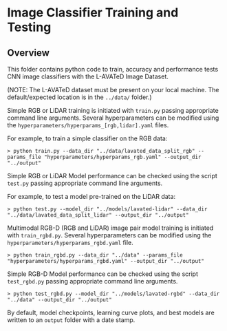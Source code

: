 # Image Classifier Training and Testing

## Overview
This folder contains python code to train, accuracy and performance tests CNN image classifiers with the L-AVATeD Image Dataset. 

(NOTE: The L-AVATeD dataset must be present on your local machine. The default/expected location is in the `../data/` folder.)

Simple RGB or LiDAR training is initiated with `train.py` passing appropriate command line arguments. Several hyperparameters can be modified using the `hyperparameters/hyperparams_[rgb,lidar].yaml` files.

For example, to train a simple classifier on the RGB data:
```
> python train.py --data_dir "../data/lavated_data_split_rgb" --params_file "hyperparameters/hyperparams_rgb.yaml" --output_dir "../output"  
```

Simple RGB or LiDAR Model performance can be checked using the script `test.py` passing appropriate command line arguments.

For example, to test a model pre-trained on the LiDAR data:
```
> python test.py --model_dir "../models/lavated-lidar" --data_dir "../data/lavated_data_split_lidar" --output_dir "../output" 
```

Multimodal RGB-D (RGB and LiDAR) image pair model training is initiated with `train_rgbd.py`. Several hyperparameters can be modified using the `hyperparameters/hyperparams_rgbd.yaml` file.

```
> python train_rgbd.py --data_dir "../data" --params_file "hyperparameters/hyperparams_rgbd.yaml" --output_dir "../output"  
```

Simple RGB-D Model performance can be checked using the script `test_rgbd.py` passing appropriate command line arguments.

```
> python test_rgbd.py --model_dir "../models/lavated-rgbd" --data_dir "../data" --output_dir "../output" 
```

By default, model checkpoints, learning curve plots, and best models are written to an `output` folder with a date stamp.
